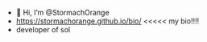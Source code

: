 - 👋 Hi, I’m @StormachOrange
- https://stormachorange.github.io/bio/ <<<<< my bio!!!!
- developer of sol
